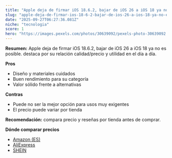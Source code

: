 ```yaml
---
title: "Apple deja de firmar iOS 18.6.2, bajar de iOS 26 a iOS 18 ya no es posible."
slug: "apple-deja-de-firmar-ios-18-6-2-bajar-de-ios-26-a-ios-18-ya-no-es-posible"
date: "2025-09-27T06:27:36.081Z"
niche: "tecnologia"
score: 1
hero: "https://images.pexels.com/photos/30639092/pexels-photo-30639092.jpeg?auto=compress&cs=tinysrgb&fit=crop&h=627&w=1200&auto=compress&cs=tinysrgb&w=1200&h=675&fit=crop"
---
```


**Resumen:** Apple deja de firmar iOS 18.6.2, bajar de iOS 26 a iOS 18 ya no es posible. destaca por su relación calidad/precio y utilidad en el día a día.

**Pros**
- Diseño y materiales cuidados
- Buen rendimiento para su categoría
- Valor sólido frente a alternativas

**Contras**
- Puede no ser la mejor opción para usos muy exigentes
- El precio puede variar por tienda

**Recomendación:** compara precio y reseñas por tienda antes de comprar.

**Dónde comparar precios**
- [Amazon (ES)](https://www.amazon.es/s?k=Apple%20deja%20de%20firmar%20iOS%2018.6.2%2C%20bajar%20de%20iOS%2026%20a%20iOS%2018%20ya%20no%20es%20posible.&tag=teknovashop25-21)
- [AliExpress](https://www.aliexpress.com/wholesale?SearchText=Apple%20deja%20de%20firmar%20iOS%2018.6.2%2C%20bajar%20de%20iOS%2026%20a%20iOS%2018%20ya%20no%20es%20posible.)
- [SHEIN](https://www.shein.com/pdsearch/Apple%20deja%20de%20firmar%20iOS%2018.6.2%2C%20bajar%20de%20iOS%2026%20a%20iOS%2018%20ya%20no%20es%20posible.)